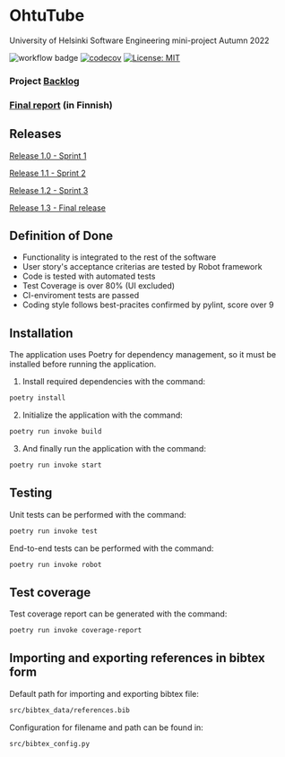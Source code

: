 # OhtuTube

University of Helsinki Software Engineering mini-project Autumn 2022

![workflow badge](https://github.com/smannist/ohtuvarasto/workflows/CI/badge.svg)
[![codecov](https://codecov.io/gh/JanneKarki/OhtuTube/branch/main/graph/badge.svg?token=926J1FN1OR)](https://codecov.io/gh/JanneKarki/OhtuTube)
[![License: MIT](https://img.shields.io/badge/License-MIT-yellow.svg)](https://opensource.org/licenses/MIT)

### Project [Backlog](https://docs.google.com/spreadsheets/d/10WoYOFuoc0nGcKmTAKLrLbm1TYcGsJvkDpc3olPwmWM/edit?usp=sharing)
### [Final report](https://github.com/JanneKarki/OhtuTube/blob/main/documents/loppuraportti.md) (in Finnish)

## Releases

[Release 1.0 - Sprint 1](https://github.com/JanneKarki/OhtuTube/releases/tag/Sprint1)

[Release 1.1 - Sprint 2](https://github.com/JanneKarki/OhtuTube/releases/tag/Sprint2)

[Release 1.2 - Sprint 3](https://github.com/JanneKarki/OhtuTube/releases/tag/Sprint3)

[Release 1.3 - Final release](https://github.com/JanneKarki/OhtuTube/releases/tag/Final_release)

## Definition of Done

- Functionality is integrated to the rest of the software
- User story's acceptance criterias are tested by Robot framework
- Code is tested with automated tests
- Test Coverage is over 80% (UI excluded)
- CI-enviroment tests are passed
- Coding style follows best-pracites confirmed by pylint, score over 9

## Installation

The application uses Poetry for dependency management, so it must be installed before running the application.

1. Install required dependencies with the command:

```bash
poetry install

```

2. Initialize the application with the command:

```bash
poetry run invoke build
```

3. And finally run the application with the command:

```bash
poetry run invoke start
```

## Testing

Unit tests can be performed with the command:

```bash
poetry run invoke test
```

End-to-end tests can be performed with the command:

```bash
poetry run invoke robot
```

## Test coverage

Test coverage report can be generated with the command:

```bash
poetry run invoke coverage-report
```

## Importing and exporting references in bibtex form

Default path for importing and exporting bibtex file:

```bash
src/bibtex_data/references.bib

```
Configuration for filename and path can be found in:

```bash
src/bibtex_config.py

```
